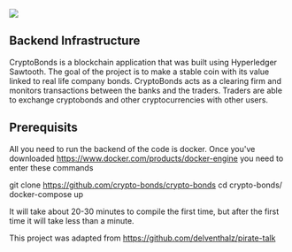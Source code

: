 ![](https://i.imgur.com/QFZWlB8.png)

## Backend Infrastructure

CryptoBonds is a blockchain application that was built using Hyperledger Sawtooth. The goal of the project is to make a stable coin with its value linked to real life company bonds. CryptoBonds acts as a clearing firm and monitors transactions between the banks and the traders. Traders are able to exchange cryptobonds and other cryptocurrencies with other users. 

## Prerequisits

All you need to run the backend of the code is docker. Once you've downloaded https://www.docker.com/products/docker-engine you need to enter these commands

git clone https://github.com/crypto-bonds/crypto-bonds
cd crypto-bonds/
docker-compose up

It will take about 20-30 minutes to compile the first time, but after the first time it will take less than a minute.

This project was adapted from https://github.com/delventhalz/pirate-talk
